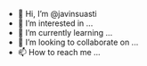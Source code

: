 - 👋 Hi, I’m @javinsuasti
- 👀 I’m interested in ...
- 🌱 I’m currently learning ...
- 💞️ I’m looking to collaborate on ...
- 📫 How to reach me ...

<!---
javinsuasti/javinsuasti is a ✨ special ✨ repository because its `README.md` (this file) appears on your GitHub profile.
You can click the Preview link to take a look at your changes.
--->
